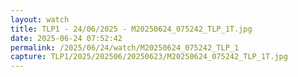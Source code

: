 ```yaml
---
layout: watch
title: TLP1 - 24/06/2025 - M20250624_075242_TLP_1T.jpg
date: 2025-06-24 07:52:42
permalink: /2025/06/24/watch/M20250624_075242_TLP_1
capture: TLP1/2025/202506/20250623/M20250624_075242_TLP_1T.jpg
---
```

